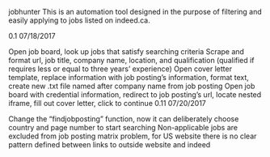 jobhunter
This is an automation tool designed in the purpose of filtering and easily applying to jobs listed on indeed.ca.

0.1 07/18/2017

Open job board, look up jobs that satisfy searching criteria
Scrape and format url, job title, company name, location, and qualification (qualified if requires less or equal to three years’ experience)
Open cover letter template, replace information with job posting’s information, format text, create new .txt file named after company name from job posting
Open job board with credential information, redirect to job posting’s url, locate nested iframe, fill out cover letter, click to continue
0.11 07/20/2017

Change the “findjobposting” function, now it can deliberately choose country and page number to start searching
Non-applicable jobs are excluded from job posting matrix
problem, for US website there is no clear pattern defined between links to outside website and indeed

